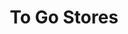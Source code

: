 ---
title: "To Go Stores"
url: /san-juan/to-go-stores-avenida-luis-vigoreaux-rivera/
shop: convenience
---